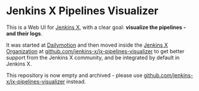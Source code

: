 # Jenkins X Pipelines Visualizer

This is a Web UI for [Jenkins X](https://jenkins-x.io/), with a clear goal: **visualize the pipelines - and their logs**.

It was started at [Dailymotion](https://github.com/dailymotion-oss) and then moved inside the [Jenkins X Organization](https://github.com/jenkins-x) at [github.com/jenkins-x/jx-pipelines-visualizer](https://github.com/jenkins-x/jx-pipelines-visualizer) to get better support from the Jenkins X community, and be integrated by default in Jenkins X.

This repository is now empty and archived - please use [github.com/jenkins-x/jx-pipelines-visualizer](https://github.com/jenkins-x/jx-pipelines-visualizer) instead.
